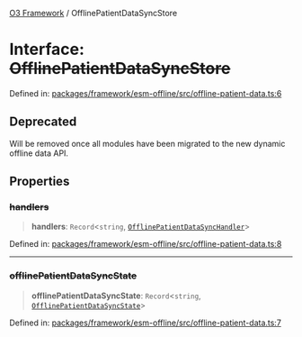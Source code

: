 [O3 Framework](../API.md) / OfflinePatientDataSyncStore

# Interface: ~~OfflinePatientDataSyncStore~~

Defined in: [packages/framework/esm-offline/src/offline-patient-data.ts:6](https://github.com/UjjawalPrabhat/openmrs-esm-core/blob/main/packages/framework/esm-offline/src/offline-patient-data.ts#L6)

## Deprecated

Will be removed once all modules have been migrated to the new dynamic offline data API.

## Properties

### ~~handlers~~

> **handlers**: `Record`\<`string`, [`OfflinePatientDataSyncHandler`](OfflinePatientDataSyncHandler.md)\>

Defined in: [packages/framework/esm-offline/src/offline-patient-data.ts:8](https://github.com/UjjawalPrabhat/openmrs-esm-core/blob/main/packages/framework/esm-offline/src/offline-patient-data.ts#L8)

***

### ~~offlinePatientDataSyncState~~

> **offlinePatientDataSyncState**: `Record`\<`string`, [`OfflinePatientDataSyncState`](OfflinePatientDataSyncState.md)\>

Defined in: [packages/framework/esm-offline/src/offline-patient-data.ts:7](https://github.com/UjjawalPrabhat/openmrs-esm-core/blob/main/packages/framework/esm-offline/src/offline-patient-data.ts#L7)
